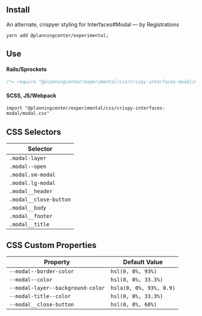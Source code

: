 ## Install

An alternate, crispyer styling for Interfaces#Modal — by Registrations

```
yarn add @planningcenter/experimental;
```

## Use

#### Rails/Sprockets

```css
/*= require "@planningcenter/experimental/css/crispy-interfaces-modal/modal.css" */
```

#### SCSS, JS/Webpack

```
import "@planningcenter/experimental/css/crispy-interfaces-modal/modal.css"
```

## CSS Selectors

| Selector               |
| ---------------------- |
| `.modal-layer`         |
| `.modal--open`         |
| `.modal.sm-modal`      |
| `.modal.lg-modal`      |
| `.modal__header`       |
| `.modal__close-button` |
| `.modal__body`         |
| `.modal__footer`       |
| `.modal__title`        |

## CSS Custom Properties

| Property                          | Default Value           |
| --------------------------------- | ----------------------- |
| `--modal--border-color`           | `hsl(0, 0%, 93%)`       |
| `--modal--color`                  | `hsl(0, 0%, 33.3%)`     |
| `--modal-layer--background-color` | `hsla(0, 0%, 93%, 0.9)` |
| `--modal-title--color`            | `hsl(0, 0%, 33.3%)`     |
| `--modal__close-button`           | `hsl(0, 0%, 60%)`       |
